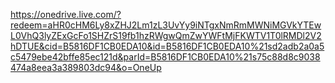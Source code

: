 https://onedrive.live.com/?redeem=aHR0cHM6Ly8xZHJ2Lm1zL3UvYy9iNTgxNmRmMWNiMGVkYTEwL0VhQ3lyZExGcFo1SHZrS19fb1hzRWgwQmZwYWFtMjFKWTV1T0lRMDl2V2hDTUE&cid=B5816DF1CB0EDA10&id=B5816DF1CB0EDA10%21sd2adb2a0a5c5479ebe42bffe85ec121d&parId=B5816DF1CB0EDA10%21s75c88d8c9038474a8eea3a389803dc94&o=OneUp